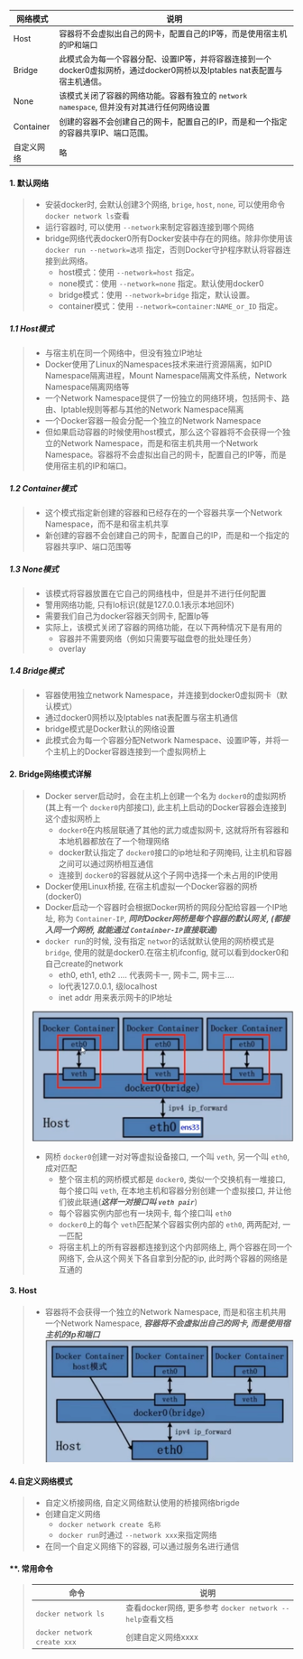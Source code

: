| 网络模式   | 说明                                                                                                                       |
| ---------- | -------------------------------------------------------------------------------------------------------------------------- |
| Host       | 容器将不会虚拟出自己的网卡，配置自己的IP等，而是使用宿主机的IP和端口                                                       |
| Bridge     | 此模式会为每一个容器分配、设置IP等，并将容器连接到一个docker0虚拟网桥，通过docker0网桥以及Iptables nat表配置与宿主机通信。 |
| None       | 该模式关闭了容器的网络功能。容器有独立的 `network namespace`, 但并没有对其进行任何网络设置                               |
| Container  | 创建的容器不会创建自己的网卡，配置自己的IP，而是和一个指定的容器共享IP、端口范围。                                         |
| 自定义网络 | 略                                                                                                                         |

#### 1. 默认网络

> * 安装docker时, 会默认创建3个网络, `brige`, `host`, `none`, 可以使用命令 ``docker network ls``查看
> * 运行容器时, 可以使用 `--network`来制定容器连接到哪个网络
> * bridge网络代表docker0所有Docker安装中存在的网络。除非你使用该 `docker run --network=选项` 指定，否则Docker守护程序默认将容器连接到此网络。
>   * host模式：使用 `--network=host` 指定。
>   * none模式：使用 `--network=none` 指定。默认使用docker0
>   * bridge模式：使用 `--network=bridge` 指定，默认设置。
>   * container模式：使用 `--network=container:NAME_or_ID` 指定。

##### 1.1 Host模式

> - 与宿主机在同一个网络中，但没有独立IP地址
> - Docker使用了Linux的Namespaces技术来进行资源隔离，如PID Namespace隔离进程，Mount Namespace隔离文件系统，Network Namespace隔离网络等
> - 一个Network Namespace提供了一份独立的网络环境，包括网卡、路由、Iptable规则等都与其他的Network Namespace隔离
> - 一个Docker容器一般会分配一个独立的Network Namespace
> - 但如果启动容器的时候使用host模式，那么这个容器将不会获得一个独立的Network Namespace，而是和宿主机共用一个Network Namespace。容器将不会虚拟出自己的网卡，配置自己的IP等，而是使用宿主机的IP和端口。

##### 1.2 Container模式

> - 这个模式指定新创建的容器和已经存在的一个容器共享一个Network Namespace，而不是和宿主机共享
> - 新创建的容器不会创建自己的网卡，配置自己的IP，而是和一个指定的容器共享IP、端口范围等

##### 1.3 None模式

> - 该模式将容器放置在它自己的网络栈中，但是并不进行任何配置
> - 警用网络功能, 只有lo标识(就是127.0.0.1表示本地回环)
> - 需要我们自己为docker容器天剑网卡, 配置Ip等
> - 实际上，该模式关闭了容器的网络功能，在以下两种情况下是有用的
>   - 容器并不需要网络（例如只需要写磁盘卷的批处理任务）
>   - overlay

##### 1.4 Bridge模式

> - 容器使用独立network Namespace，并连接到docker0虚拟网卡（默认模式）
> - 通过docker0网桥以及Iptables nat表配置与宿主机通信
> - bridge模式是Docker默认的网络设置
> - 此模式会为每一个容器分配Network Namespace、设置IP等，并将一个主机上的Docker容器连接到一个虚拟网桥上

#### 2. Bridge网络模式详解

> - Docker server启动时，会在主机上创建一个名为 `docker0`的虚拟网桥(其上有一个 `docker0`内部接口), 此主机上启动的Docker容器会连接到这个虚拟网桥上
>   - `docker0`在内核层联通了其他的武力或虚拟网卡, 这就将所有容器和本地机器都放在了一个物理网络
>   - docker默认指定了 `docker0`接口的ip地址和子网掩码, 让主机和容器之间可以通过网桥相互通信
>   - 连接到 `docker0`的容器就从这个子网中选择一个未占用的IP使用
> - Docker使用Linux桥接, 在宿主机虚拟一个Docker容器的网桥(docker0)
> - Docker启动一个容器时会根据Docker网桥的网段分配给容器一个IP地址, 称为 `Container-IP`, ***同时Docker网桥是每个容器的默认网关, (都接入同一个网桥, 就能通过 `Containber-IP`直接联通)***
> - `docker run`的时候, 没有指定 `networ`的话就默认使用的网桥模式是 `bridge`, 使用的就是docker0.在宿主机ifconfig, 就可以看到docker0和自己create的network
>   - eth0, eth1, eth2 .... 代表网卡一, 网卡二, 网卡三....
>   - lo代表127.0.0.1, 级localhost
>   - inet addr 用来表示网卡的IP地址
>
> ![1687836106916](./image/1.docker%E7%BD%91%E7%BB%9C/1docker_bridge%E7%BD%91%E7%BB%9C%E6%8B%93%E6%89%91.png)
>
> - 网桥 `docker0`创建一对对等虚拟设备接口, 一个叫 `veth`, 另一个叫 `eth0`, 成对匹配
>   - 整个宿主机的网桥模式都是 `docker0`, 类似一个交换机有一堆接口, 每个接口叫 `veth`, 在本地主机和容器分别创建一个虚拟接口, 并让他们彼此联通(***这样一对接口叫 `veth pair`***)
>   - 每个容器实例内部也有一块网卡, 每个接口叫 `eth0`
>   - `docker0`上的每个 `veth`匹配某个容器实例内部的 `eth0`, 两两配对, 一一匹配
>   - 将宿主机上的所有容器都连接到这个内部网络上, 两个容器在同一个网络下, 会从这个网关下各自拿到分配的ip, 此时两个容器的网络是互通的

#### 3. Host

> - 容器将不会获得一个独立的Network Namespace, 而是和宿主机共用一个Network Namespace, ***容器将不会虚拟出自己的网卡, 而是使用宿主机的Ip和端口***
>   ![img](./image/1.docker%E7%BD%91%E7%BB%9C/2docker_host%E7%BD%91%E7%BB%9C%E6%8B%93%E6%89%91.png)

#### 4.自定义网络模式

> - 自定义桥接网络, 自定义网络默认使用的桥接网络brigde
> - 创建自定义网络
>   - `docker network create 名称`
>   - `docker run`时通过 `--network xxx`来指定网络
> - 在同一个自定义网络下的容器, 可以通过服务名进行通信

#### **. 常用命令

> | 命令                          | 说明                                                       |
> | ----------------------------- | ---------------------------------------------------------- |
> | `docker network ls`         | 查看docker网络, 更多参考 `docker network --help`查看文档 |
> | `docker network create xxx` | 创建自定义网络xxxx                                         |

